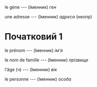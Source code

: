 le gène --- (Іменник)
*ген*



une adresse --- (Іменник)
*адреса* (неопр)



# Початковий 1
le prénom --- (Іменник)
*ім'я*



le nom de famille --- (Іменник)
*прізвище*



l'âge (ч) --- (Іменник)
*вік*



le personne --- (Іменник)
*особа*